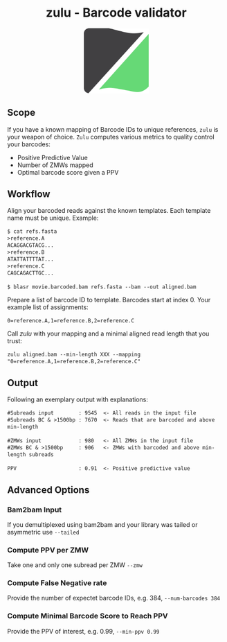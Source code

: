 <h1 align="center">
    zulu - Barcode validator
</h1>

<p align="center">
  <img src="img/zulu.png" alt="Logo of Zulu" width="150px"/>
</p>

## Scope
If you have a known mapping of Barcode IDs to unique references, `zulu` is
your weapon of choice. `Zulu` computes various metrics to quality control
your barcodes:
 - Positive Predictive Value
 - Number of ZMWs mapped
 - Optimal barcode score given a PPV

## Workflow
Align your barcoded reads against the known templates. Each template name must
be unique. Example:

    $ cat refs.fasta
    >reference.A
    ACAGGACGTACG...
    >reference.B
    ATATTATTTTAT...
    >reference.C
    CAGCAGACTTGC...

    $ blasr movie.barcoded.bam refs.fasta --bam --out aligned.bam

Prepare a list of barcode ID to template. Barcodes start at index 0.
Your example list of assignments:

    0=reference.A,1=reference.B,2=reference.C

Call *zulu* with your mapping and a minimal aligned read length that you trust:

    zulu aligned.bam --min-length XXX --mapping "0=reference.A,1=reference.B,2=reference.C"

## Output
Following an exemplary output with explanations:

    #Subreads input        : 9545  <- All reads in the input file
    #Subreads BC & >1500bp : 7670  <- Reads that are barcoded and above min-length

    #ZMWs input            : 980   <- All ZMWs in the input file
    #ZMWs BC & >1500bp     : 906   <- ZMWs with barcoded and above min-length subreads

    PPV                    : 0.91  <- Positive predictive value

## Advanced Options
### Bam2bam Input
If you demultiplexed using bam2bam and your library was tailed or asymmetric use `--tailed`

### Compute PPV per ZMW
Take one and only one subread per ZMW `--zmw`

### Compute False Negative rate
Provide the number of expectet barcode IDs, e.g. 384, `--num-barcodes 384`

### Compute Minimal Barcode Score to Reach PPV
Provide the PPV of interest, e.g. 0.99, `--min-ppv 0.99`